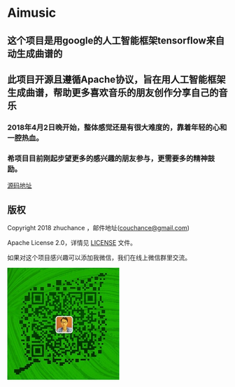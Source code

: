 # Aimusic
## 这个项目是用google的人工智能框架tensorflow来自动生成曲谱的
## 此项目开源且遵循Apache协议，旨在用人工智能框架生成曲谱，帮助更多喜欢音乐的朋友创作分享自己的音乐

### 2018年4月2日晚开始，整体感觉还是有很大难度的，靠着年轻的心和一腔热血。
### 希项目目前刚起步望更多的感兴趣的朋友参与，更需要多的精神鼓励。

[源码地址](https://github.com/zhuchance/Aimusic")



## 版权

Copyright 2018 zhuchance ，邮件地址(couchance@gmail.com)

Apache License 2.0，详情见 [LICENSE](LICENSE) 文件。

如果对这个项目感兴趣可以添加我微信，我们在线上微信群里交流。

![donate](./images/john.jpg) 


